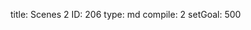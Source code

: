 title:          Scenes 2
ID:             206
type:           md
compile:        2
setGoal:        500


